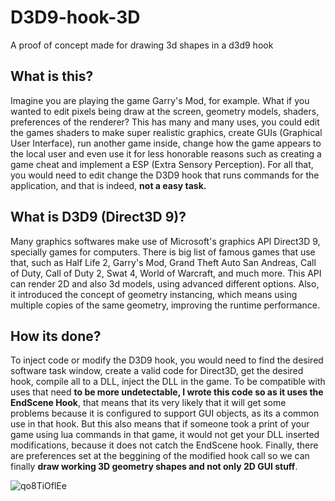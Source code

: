 # D3D9-hook-3D
 A proof of concept made for drawing 3d shapes in a d3d9 hook
 
 
 
## What is this?

Imagine you are playing the game Garry's Mod, for example. What if you wanted to edit pixels being draw at the screen, geometry models, shaders, preferences of the renderer? This has many and many uses, you could edit the games shaders to make super realistic graphics, create GUIs (Graphical User Interface), run another game inside, change how the game appears to the local user and even use it for less honorable reasons such as creating a game cheat and implement a ESP (Extra Sensory Perception).
For all that, you would need to edit change the D3D9 hook that runs commands for the application, and that is indeed, **not a easy task.**


## What is D3D9 (Direct3D 9)?

Many graphics softwares make use of Microsoft's graphics API Direct3D 9, specially games for computers. There is big list of famous games that use that, such as Half Life 2, Garry's Mod, Grand Theft Auto San Andreas, Call of Duty, Call of Duty 2, Swat 4, World of Warcraft, and much more. This API can render 2D and also 3d models, using advanced different options. Also, it introduced the concept of geometry instancing, which means using multiple copies of the same geometry, improving the runtime performance.


## How its done?

To inject code or modify the D3D9 hook, you would need to find the desired software task window, create a valid code for Direct3D, get the desired hook, compile all to a DLL, inject the DLL in the game. To be compatible with uses that need **to be more undetectable, I wrote this code so as it uses the EndScene Hook**, that means that its very likely that it will get some problems because it is configured to support GUI objects, as its a common use in that hook. But this also means that if someone took a print of your game using lua commands in that game, it would not get your DLL inserted modifications, because it does not catch the EndScene hook. Finally, there are preferences set at the beggining of the modified hook call so we can finally **draw working 3D geometry shapes and not only 2D GUI stuff**.


![qo8TiOflEe](https://user-images.githubusercontent.com/38440423/168485960-893f513f-7c20-42d0-9ddd-179487d42cae.png)
